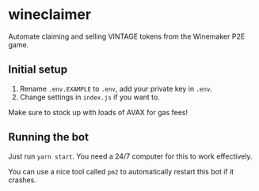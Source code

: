 # wineclaimer

Automate claiming and selling VINTAGE tokens from the Winemaker P2E game.

## Initial setup

1. Rename `.env.EXAMPLE` to `.env`, add your private key in `.env`.
2. Change settings in `index.js` if you want to.

Make sure to stock up with loads of AVAX for gas fees!

## Running the bot

Just run `yarn start`. You need a 24/7 computer for this to work effectively.

You can use a nice tool called `pm2` to automatically restart this bot if it crashes.
